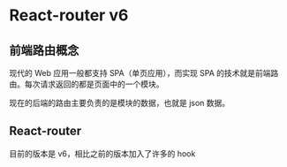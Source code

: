 # React-router v6

## 前端路由概念

现代的 Web 应用一般都支持 SPA（单页应用），而实现 SPA 的技术就是前端路由。每次请求返回的都是页面中的一个模块。

现在的后端的路由主要负责的是模块的数据，也就是 json 数据。

## React-router

目前的版本是 v6，相比之前的版本加入了许多的 hook